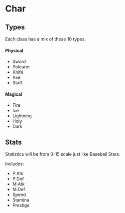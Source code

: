 # Char

## Types

Each class has a mix of these 10 types.  

#### Physical
- Sword
- Polearm
- Knife
- Axe
- Staff

#### Magical
- Fire
- Ice
- Lightning
- Holy
- Dark

## Stats

Statistics will be from 0-15 scale just like Baseball Stars.  

Includes:
- P.Atk
- P.Def
- M.Atk
- M.Def
- Speed
- Stamina
- Prestige
